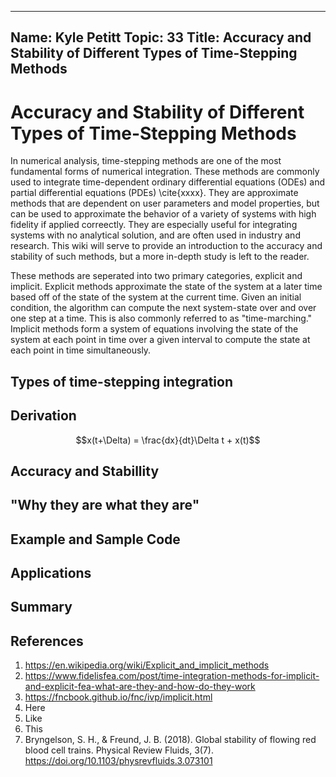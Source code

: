 ---
Name: Kyle Petitt
Topic: 33
Title: Accuracy and Stability of Different Types of Time-Stepping Methods
----

# Accuracy and Stability of Different Types of Time-Stepping Methods
In numerical analysis, time-stepping methods are one of the most fundamental forms of numerical integration. These methods are commonly used to integrate time-dependent ordinary differential equations (ODEs) and partial differential equations (PDEs) \cite{xxxx}. They are approximate methods that are dependent on user parameters and model properties, but can be used to approximate the behavior of a variety of systems with high fidelity if applied correectly. They are especially useful for integrating systems with no analytical solution, and are often used in industry and research. This wiki will serve to provide an introduction to the accuracy and stability of such methods, but a more in-depth study is left to the reader.

These methods are seperated into two primary categories, explicit and implicit. Explicit methods approximate the state of the system at a later time based off of the state of the system at the current time. Given an initial condition, the algorithm can compute the next system-state over and over one step at a time. This is also commonly referred to as "time-marching." Implicit methods form a system of equations involving the state of the system at each point in time over a given interval to compute the state at each point in time simultaneously.


## Types of time-stepping integration

## Derivation
$$x(t+\Delta) = \frac{dx}{dt}\Delta t + x(t)$$

## Accuracy and Stabillity

## "Why they are what they are"

## Example and Sample Code

## Applications


## Summary

## References

1. https://en.wikipedia.org/wiki/Explicit_and_implicit_methods
2. https://www.fidelisfea.com/post/time-integration-methods-for-implicit-and-explicit-fea-what-are-they-and-how-do-they-work
3. https://fncbook.github.io/fnc/ivp/implicit.html
4. Here
5. Like
6. This
7. Bryngelson, S. H., & Freund, J. B. (2018). Global stability of flowing red blood cell trains. Physical Review Fluids, 3(7). https://doi.org/10.1103/physrevfluids.3.073101 
